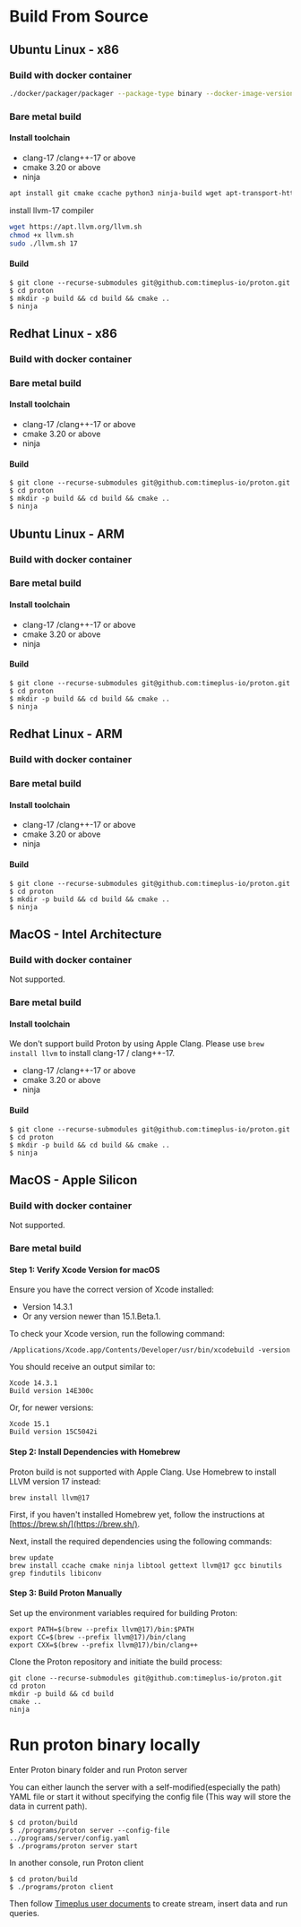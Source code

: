 # Build From Source

## Ubuntu Linux - x86

### Build with docker container

```sh
./docker/packager/packager --package-type binary --docker-image-version clang-17 --proton-build --enable-proton-local --output-dir `pwd`/build_output
```

### Bare metal build

#### Install toolchain

- clang-17 /clang++-17 or above
- cmake 3.20 or above
- ninja

```sh
apt install git cmake ccache python3 ninja-build wget apt-transport-https apt-utils ca-certificates dnsutils gnupg iputils-ping lsb-release gpg curl software-properties-common
```

install llvm-17 compiler

```sh
wget https://apt.llvm.org/llvm.sh
chmod +x llvm.sh
sudo ./llvm.sh 17
```

#### Build

```
$ git clone --recurse-submodules git@github.com:timeplus-io/proton.git
$ cd proton
$ mkdir -p build && cd build && cmake ..
$ ninja
```

## Redhat Linux - x86

### Build with docker container

### Bare metal build

#### Install toolchain

- clang-17 /clang++-17 or above
- cmake 3.20 or above
- ninja

#### Build

```
$ git clone --recurse-submodules git@github.com:timeplus-io/proton.git
$ cd proton
$ mkdir -p build && cd build && cmake ..
$ ninja
```

## Ubuntu Linux - ARM

### Build with docker container

### Bare metal build

#### Install toolchain

- clang-17 /clang++-17 or above
- cmake 3.20 or above
- ninja

#### Build

```
$ git clone --recurse-submodules git@github.com:timeplus-io/proton.git
$ cd proton
$ mkdir -p build && cd build && cmake ..
$ ninja
```

## Redhat Linux - ARM

### Build with docker container

### Bare metal build

#### Install toolchain

- clang-17 /clang++-17 or above
- cmake 3.20 or above
- ninja

#### Build

```
$ git clone --recurse-submodules git@github.com:timeplus-io/proton.git
$ cd proton
$ mkdir -p build && cd build && cmake ..
$ ninja
```

## MacOS - Intel Architecture

### Build with docker container

Not supported.

### Bare metal build

#### Install toolchain

We don't support build Proton by using Apple Clang. Please use `brew install llvm` to install
clang-17 / clang++-17.


- clang-17 /clang++-17 or above
- cmake 3.20 or above
- ninja

#### Build

```
$ git clone --recurse-submodules git@github.com:timeplus-io/proton.git
$ cd proton
$ mkdir -p build && cd build && cmake ..
$ ninja
```

## MacOS - Apple Silicon

### Build with docker container

Not supported.

### Bare metal build


#### Step 1: Verify Xcode Version for macOS

Ensure you have the correct version of Xcode installed:
- Version 14.3.1
- Or any version newer than 15.1.Beta.1.

To check your Xcode version, run the following command:
```shell
/Applications/Xcode.app/Contents/Developer/usr/bin/xcodebuild -version
```

You should receive an output similar to:
```plaintext
Xcode 14.3.1
Build version 14E300c
```

Or, for newer versions:
```plaintext
Xcode 15.1
Build version 15C5042i
```


#### Step 2: Install Dependencies with Homebrew

Proton build is not supported with Apple Clang. Use Homebrew to install LLVM version 17 instead:
```shell
brew install llvm@17
```

First, if you haven't installed Homebrew yet, follow the instructions at [https://brew.sh/](https://brew.sh/).

Next, install the required dependencies using the following commands:
```shell
brew update
brew install ccache cmake ninja libtool gettext llvm@17 gcc binutils grep findutils libiconv
```

#### Step 3: Build Proton Manually

Set up the environment variables required for building Proton:
```shell
export PATH=$(brew --prefix llvm@17)/bin:$PATH
export CC=$(brew --prefix llvm@17)/bin/clang
export CXX=$(brew --prefix llvm@17)/bin/clang++
```

Clone the Proton repository and initiate the build process:
```shell
git clone --recurse-submodules git@github.com:timeplus-io/proton.git
cd proton
mkdir -p build && cd build
cmake ..
ninja
```


# Run proton binary locally

Enter Proton binary folder and run Proton server

You can either launch the server with a self-modified(especially the path) YAML file or start it without specifying the config file (This way will store the data in current path).

```
$ cd proton/build
$ ./programs/proton server --config-file ../programs/server/config.yaml
$ ./programs/proton server start
```

In another console, run Proton client

```
$ cd proton/build
$ ./programs/proton client
```

Then follow [Timeplus user documents](https://docs.timeplus.com) to create stream, insert data and run queries.
